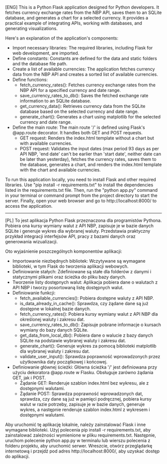 [ENG]
This is a Python Flask application designed for Python developers. It fetches currency exchange rates from the NBP API, saves them to an SQLite database, and generates a chart for a selected currency. It provides a practical example of integrating APIs, working with databases, and generating visualizations.

Here's an explanation of the application's components:

- Import necessary libraries: The required libraries, including Flask for web development, are imported.
- Define constants: Constants are defined for the data and static folders and the database file path.
- Create a list of available currencies: The application fetches currency data from the NBP API and creates a sorted list of available currencies.
- Define functions:
    - fetch_currency_rates(): Fetches currency exchange rates from the NBP API for a specified currency and date range.
    - save_currency_rates_to_db(): Saves the fetched exchange rate information to an SQLite database.
    - get_currency_data(): Retrieves currency data from the SQLite database based on the selected currency and date range.
    - generate_chart(): Generates a chart using matplotlib for the selected currency and date range.
- Define the main route: The main route '/' is defined using Flask's @app.route decorator. It handles both GET and POST requests.
    - GET request: Renders the index.html template without a chart but with available currencies.
    - POST request: Validates the input dates (max period 93 days as per API NBP, 'end date' can't be earlier than 'start date', neither date can be later than yesterday), fetches the currency rates, saves them to the database, generates a chart, and renders the index.html template with the chart and available currencies.

To run this application locally, you need to install Flask and other required libraries. Use "pip install -r requirements.txt" to install the dependencies listed in the requirements.txt file. Then, run the "python app.py" command in your terminal or command prompt from the project directory to start the server. Finally, open your web browser and go to http://localhost:8000/ to access the application.

-----------------------------------------------

[PL]
To jest aplikacja Python Flask przeznaczona dla programistów Pythona. Pobiera ona kursy wymiany walut z API NBP, zapisuje je w bazie danych SQLite i generuje wykres dla wybranej waluty. Przedstawia praktyczny przykład integracji interfejsów API, pracy z bazami danych oraz generowania wizualizacji.

Oto wyjaśnienie poszczególnych komponentów aplikacji:

- Importowanie niezbędnych bibliotek: Wczytywane są wymagane biblioteki, w tym Flask do tworzenia aplikacji webowych.
- Definiowanie stałych: Zdefiniowane są stałe dla folderów z danymi i statycznymi plikami oraz ścieżka do pliku bazy danych.
- Tworzenie listy dostępnych walut: Aplikacja pobiera dane o walutach z API NBP i tworzy posortowaną listę dostępnych walut.
- Definiowanie funkcji:
    - fetch_available_currencies(): Pobiera dostępne waluty z API NBP.
    - is_data_already_in_cache(): Sprawdza, czy żądane dane są już dostępne w lokalnej bazie danych.
    - fetch_currency_rates(): Pobiera kursy wymiany walut z API NBP dla określonej waluty i zakresu dat.
    - save_currency_rates_to_db(): Zapisuje pobrane informacje o kursach wymiany do bazy danych SQLite.
    - get_data_from_local_db(): Pobiera dane o walucie z bazy danych SQLite na podstawie wybranej waluty i zakresu dat.
    - generate_chart(): Generuje wykres za pomocą biblioteki matplotlib dla wybranej waluty i zakresu dat.
    - validate_user_input(): Sprawdza poprawność wprowadzonych przez użytkownika daty początkowej i końcowej.
- Definiowanie głównej ścieżki: Główna ścieżka '/' jest definiowana przy użyciu dekoratora @app.route w Flasku. Obsługuje zarówno żądania GET, jak i POST.
    - Żądanie GET: Renderuje szablon index.html bez wykresu, ale z dostępnymi walutami.
    - Żądanie POST: Sprawdza poprawność wprowadzonych dat, sprawdza, czy dane są już w pamięci podręcznej, pobiera kursy walut w razie potrzeby, zapisuje je w bazie danych, generuje wykres, a następnie renderuje szablon index.html z wykresem i dostępnymi walutami.

Aby uruchomić tę aplikację lokalnie, należy zainstalować Flask i inne wymagane biblioteki. Użyj polecenia pip install -r requirements.txt, aby zainstalować zależności wymienione w pliku requirements.txt. Następnie, uruchom polecenie python app.py w terminalu lub wierszu polecenia z folderu projektu, aby uruchomić serwer. Wreszcie, otwórz przeglądarkę internetową i przejdź pod adres http://localhost:8000/, aby uzyskać dostęp do aplikacji.